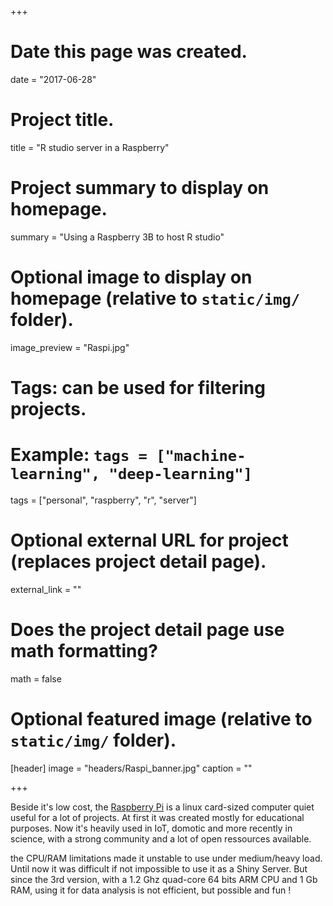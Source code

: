 +++
# Date this page was created.
date = "2017-06-28"

# Project title.
title = "R studio server in a Raspberry"

# Project summary to display on homepage.
summary = "Using a Raspberry 3B to host R studio"

# Optional image to display on homepage (relative to `static/img/` folder).
image_preview = "Raspi.jpg"

# Tags: can be used for filtering projects.
# Example: `tags = ["machine-learning", "deep-learning"]`
tags = ["personal", "raspberry", "r", "server"]

# Optional external URL for project (replaces project detail page).
external_link = ""

# Does the project detail page use math formatting?
math = false

# Optional featured image (relative to `static/img/` folder).
[header]
image = "headers/Raspi_banner.jpg"
caption = ""

+++

Beside it's low cost, the [Raspberry Pi](https://www.raspberrypi.org/) is a linux card-sized computer quiet useful for a lot of projects. At first it was created mostly for educational purposes. Now it's heavily used in IoT, domotic and more recently in science, with a strong community and a lot of open ressources available.

the CPU/RAM limitations made it unstable to use under medium/heavy load. Until now it was difficult if not impossible to use it as a Shiny Server. But since the 3rd version, with a 1.2 Ghz quad-core 64 bits ARM CPU and 1 Gb RAM, using it for data analysis is not efficient, but possible and fun !

